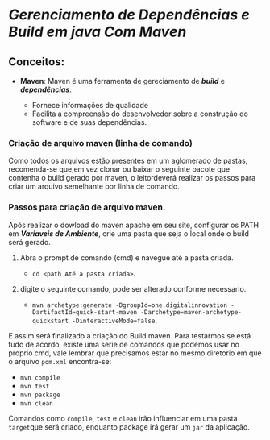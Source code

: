 # *Gerenciamento de Dependências e Build em java Com Maven*

## Conceitos:

- <p><B>Maven</B>: Maven é uma ferramenta de gereciamento de <i><B>build</B></i> e <i><b>dependências</b></i>.</p> 

  - Fornece informações de qualidade  
  - Facilita a compreensão do desenvolvedor sobre a construção do software e de suas dependências.

### Criação de arquivo maven (linha de comando)

<p> 
Como todos os arquivos estão presentes em um aglomerado de pastas, recomenda-se que,em vez clonar ou baixar o seguinte pacote que contenha o build gerado por maven, o leitordeverá realizar os passos para criar um arquivo semelhante por linha de comando.
</p>

### Passos para criação de arquivo maven.

<p> 
Após realizar o dowload do maven apache em seu site, configurar os PATH em 
<b><i>Variaveis de Ambiente</i></b>, crie uma pasta que seja o local onde o build será 
gerado.
</p>

1. Abra o prompt de comando (cmd) e navegue até a pasta criada.   
   - `cd <path Até a pasta criada>`.  

2. digite o seguinte comando, pode ser alterado conforme necessario.   
   - `mvn archetype:generate -DgroupId=one.digitalinnovation -DartifactId=quick-start-maven -Darchetype=maven-archetype-quickstart -DinteractiveMode=false`.

<p>
E assim será finalizado a criação do Build maven. Para testarmos se está tudo de 
acordo, existe uma serie de comandos que podemos usar no proprio cmd, vale lembrar 
que precisamos estar no mesmo diretorio em que o arquivo <code>pom.xml</code> 
encontra-se:
</p>

- `mvn compile`
- `mvn test`
- `mvn package`
- `mvn clean`

<p>
Comandos como <code>compile</code>, <code>test</code> e <code>clean</code> irão 
influenciar em uma pasta <code>target</code>que será criado, enquanto package irá 
gerar um <code>jar</code> da aplicação.
</p>
